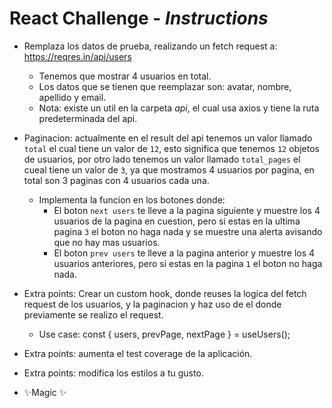 # React Challenge - _Instructions_

- Remplaza los datos de prueba, realizando un fetch request a: https://reqres.in/api/users
    - Tenemos que mostrar 4 usuarios en total.
    - Los datos que se tienen que reemplazar son: avatar, nombre, apellido y email.
    - Nota: existe un util en la carpeta *api*, el cual usa axios y tiene la ruta predeterminada del api.
- Paginacion: actualmente en el result del api tenemos un valor llamado `total` el cual tiene un valor de `12`, esto significa que tenemos `12` objetos de usuarios, por otro lado tenemos un valor llamado `total_pages` el cueal tiene un valor de `3`, ya que mostramos 4 usuarios por pagina, en total son 3 paginas con 4 usuarios cada una.
    - Implementa la funcion en los botones donde:
      - El boton `next users` te lleve a la pagina siguiente y muestre los 4 usuarios de la pagina en cuestion, pero si estas en la ultima pagina `3` el boton no haga nada y se muestre una alerta avisando que no hay mas usuarios.
      - El boton `prev users` te lleve a la pagina anterior y muestre los 4 usuarios anteriores, pero si estas en la pagina `1` el boton no haga nada.

- Extra points: Crear un custom hook, donde reuses la logica del fetch request de los usuarios, y la paginacion y haz uso de el donde previamente se realizo el request.
    - Use case: const { users, prevPage, nextPage } = useUsers();
- Extra points: aumenta el test coverage de la aplicación.
- Extra points: modifica los estilos a tu gusto.
-  ✨Magic ✨